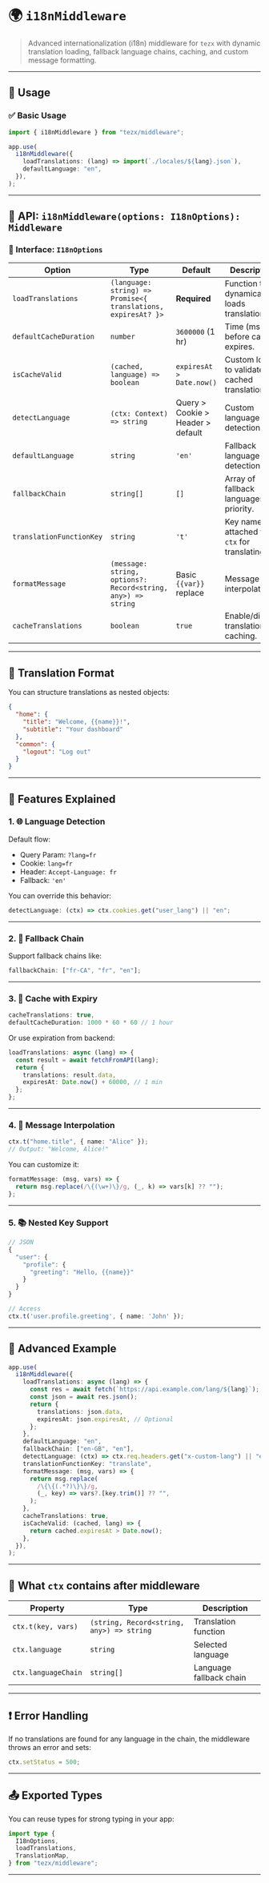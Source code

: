# 🌍 `i18nMiddleware`

> Advanced internationalization (i18n) middleware for `tezx` with dynamic translation loading, fallback language chains, caching, and custom message formatting.

---

## 📄 Usage

### ✅ Basic Usage

```ts
import { i18nMiddleware } from "tezx/middleware";

app.use(
  i18nMiddleware({
    loadTranslations: (lang) => import(`./locales/${lang}.json`),
    defaultLanguage: "en",
  }),
);
```

---

## 🔧 API: `i18nMiddleware(options: I18nOptions): Middleware`

### 🧩 Interface: `I18nOptions`

| Option                   | Type                                                          | Default                           | Description                                   |
| ------------------------ | ------------------------------------------------------------- | --------------------------------- | --------------------------------------------- |
| `loadTranslations`       | `(language: string) => Promise<{ translations, expiresAt? }>` | **Required**                      | Function that dynamically loads translations. |
| `defaultCacheDuration`   | `number`                                                      | `3600000` (1 hr)                  | Time (ms) before cache expires.               |
| `isCacheValid`           | `(cached, language) => boolean`                               | `expiresAt > Date.now()`          | Custom logic to validate cached translations. |
| `detectLanguage`         | `(ctx: Context) => string`                                    | Query > Cookie > Header > default | Custom language detection.                    |
| `defaultLanguage`        | `string`                                                      | `'en'`                            | Fallback language if detection fails.         |
| `fallbackChain`          | `string[]`                                                    | `[]`                              | Array of fallback languages in priority.      |
| `translationFunctionKey` | `string`                                                      | `'t'`                             | Key name attached to `ctx` for translating.   |
| `formatMessage`          | `(message: string, options?: Record<string, any>) => string`  | Basic `{{var}}` replace           | Message interpolation.                        |
| `cacheTranslations`      | `boolean`                                                     | `true`                            | Enable/disable translation caching.           |

---

## 💬 Translation Format

You can structure translations as nested objects:

```json
{
  "home": {
    "title": "Welcome, {{name}}!",
    "subtitle": "Your dashboard"
  },
  "common": {
    "logout": "Log out"
  }
}
```

---

## 🧠 Features Explained

### 1. 🌐 Language Detection

Default flow:

- Query Param: `?lang=fr`
- Cookie: `lang=fr`
- Header: `Accept-Language: fr`
- Fallback: `'en'`

You can override this behavior:

```ts
detectLanguage: (ctx) => ctx.cookies.get("user_lang") || "en";
```

---

### 2. 🔁 Fallback Chain

Support fallback chains like:

```ts
fallbackChain: ["fr-CA", "fr", "en"];
```

---

### 3. 🧠 Cache with Expiry

```ts
cacheTranslations: true,
defaultCacheDuration: 1000 * 60 * 60 // 1 hour
```

Or use expiration from backend:

```ts
loadTranslations: async (lang) => {
  const result = await fetchFromAPI(lang);
  return {
    translations: result.data,
    expiresAt: Date.now() + 60000, // 1 min
  };
};
```

---

### 4. 🧩 Message Interpolation

```ts
ctx.t("home.title", { name: "Alice" });
// Output: "Welcome, Alice!"
```

You can customize it:

```ts
formatMessage: (msg, vars) => {
  return msg.replace(/\{(\w+)\}/g, (_, k) => vars[k] ?? "");
};
```

---

### 5. 📚 Nested Key Support

```ts
// JSON
{
  "user": {
    "profile": {
      "greeting": "Hello, {{name}}"
    }
  }
}

// Access
ctx.t('user.profile.greeting', { name: 'John' });
```

---

## 🧪 Advanced Example

```ts
app.use(
  i18nMiddleware({
    loadTranslations: async (lang) => {
      const res = await fetch(`https://api.example.com/lang/${lang}`);
      const json = await res.json();
      return {
        translations: json.data,
        expiresAt: json.expiresAt, // Optional
      };
    },
    defaultLanguage: "en",
    fallbackChain: ["en-GB", "en"],
    detectLanguage: (ctx) => ctx.req.headers.get("x-custom-lang") || "en",
    translationFunctionKey: "translate",
    formatMessage: (msg, vars) => {
      return msg.replace(
        /\{\{(.*?)\}\}/g,
        (_, key) => vars?.[key.trim()] ?? "",
      );
    },
    cacheTranslations: true,
    isCacheValid: (cached, lang) => {
      return cached.expiresAt > Date.now();
    },
  }),
);
```

---

## 📌 What `ctx` contains after middleware

| Property            | Type                                      | Description             |
| ------------------- | ----------------------------------------- | ----------------------- |
| `ctx.t(key, vars)`  | `(string, Record<string, any>) => string` | Translation function    |
| `ctx.language`      | `string`                                  | Selected language       |
| `ctx.languageChain` | `string[]`                                | Language fallback chain |

---

## ❗ Error Handling

If no translations are found for any language in the chain, the middleware throws an error and sets:

```ts
ctx.setStatus = 500;
```

---

## 📤 Exported Types

You can reuse types for strong typing in your app:

```ts
import type {
  I18nOptions,
  loadTranslations,
  TranslationMap,
} from "tezx/middleware";
```

---
